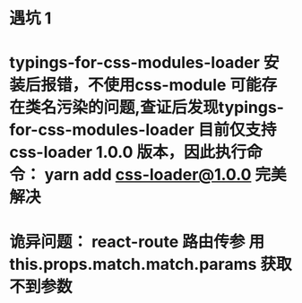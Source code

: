 # 遇坑 1
# typings-for-css-modules-loader 安装后报错，不使用css-module 可能存在类名污染的问题,查证后发现typings-for-css-modules-loader 目前仅支持 css-loader 1.0.0 版本，因此执行命令： yarn add css-loader@1.0.0 完美解决

# 诡异问题： react-route 路由传参 用 this.props.match.match.params 获取不到参数

